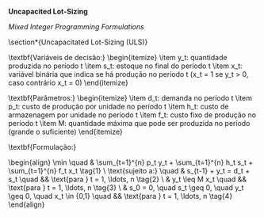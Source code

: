 **Uncapacited Lot-Sizing**

*Mixed Integer Programming Formulations*

\\section*{Uncapacitated Lot-Sizing (ULS)}

\textbf{Variáveis de decisão:}
\begin{itemize}
    \item y_t: quantidade produzida no período t
    \item s_t: estoque no final do período t
    \item x_t: variável binária que indica se há produção no período t (x_t = 1 se y_t > 0, caso contrário x_t = 0)
\end{itemize}

\textbf{Parâmetros:}
\begin{itemize}
    \item d_t: demanda no período t
    \item p_t: custo de produção por unidade no período t
    \item h_t: custo de armazenagem por unidade no período t
    \item f_t: custo fixo de produção no período t
    \item M: quantidade máxima que pode ser produzida no período (grande o suficiente)
\end{itemize}

\textbf{Formulação:}

\begin{align}
\min \quad & \sum_{t=1}^{n} p_t y_t + \sum_{t=1}^{n} h_t s_t + \sum_{t=1}^{n} f_t x_t \tag{1} \\
\text{sujeito a:} \quad & s_{t-1} + y_t = d_t + s_t \quad && \text{para } t = 1, \ldots, n \tag{2} \\
& y_t \leq M x_t \quad && \text{para } t = 1, \ldots, n \tag{3} \\
& s_0 = 0, \quad s_t \geq 0, \quad y_t \geq 0, \quad x_t \in \{0,1\} \quad && \text{para } t = 1, \ldots, n \tag{4}
\end{align}
